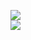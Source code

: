 [![](https://img.shields.io/badge/Made%20With-Github%20Spray-lightgrey.svg?style=for-the-badge&logo=github)](https://github.com/Annihil/github-spray#32468)  
[![](https://i.imgur.com/2DrTn0Z.gif)](https://github.com/Annihil/github-spray)